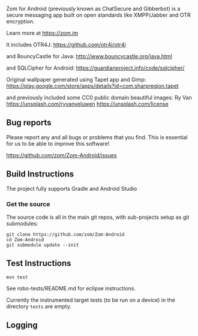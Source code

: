 Zom for Android (previously known as ChatSecure and Gibberbot) is a secure messaging app built on open standards like XMPP/Jabber and OTR encryption.

Learn more at https://zom.im

It includes OTR4J:
https://github.com/otr4j/otr4j

and BouncyCastle for Java:
http://www.bouncycastle.org/java.html

and SQLCipher for Android:
https://guardianproject.info/code/sqlcipher/

Original wallpaper generated using Tapet app and Gimp:
https://play.google.com/store/apps/details?id=com.sharpregion.tapet

and previously included some CC0 public domain beautiful images:
Ry Van
https://unsplash.com/ryvanveluwen
https://unsplash.com/license

## Bug reports

Please report any and all bugs or problems that you find.  This is essential
for us to be able to improve this software!

https://github.com/zom/Zom-Android/issues


## Build Instructions

The project fully supports Gradle and Android Studio

### Get the source

The source code is all in the main git repos, with sub-projects setup as git
submodules:

    git clone https://github.com/zom/Zom-Android
    cd Zom-Android
    git submodule update --init


## Test Instructions

`mvn test`

See robo-tests/README.md for eclipse instructions.

Currently the instrumented target tests (to be run on a device) in the directory `tests` are empty.

## Logging

